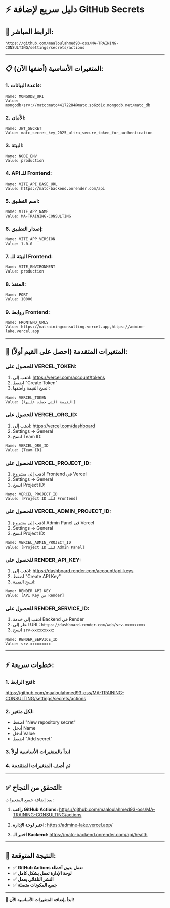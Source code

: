 # ⚡ دليل سريع لإضافة GitHub Secrets

## 🔗 **الرابط المباشر:**
```
https://github.com/maaloulahmed93-oss/MA-TRAINING-CONSULTING/settings/secrets/actions
```

---

## 📋 **المتغيرات الأساسية (أضفها الآن):**

### **1. قاعدة البيانات:**
```
Name: MONGODB_URI
Value: mongodb+srv://matc:matc44172284@matc.so6zd1x.mongodb.net/matc_db
```

### **2. الأمان:**
```
Name: JWT_SECRET
Value: matc_secret_key_2025_ultra_secure_token_for_authentication
```

### **3. البيئة:**
```
Name: NODE_ENV
Value: production
```

### **4. API للـ Frontend:**
```
Name: VITE_API_BASE_URL
Value: https://matc-backend.onrender.com/api
```

### **5. اسم التطبيق:**
```
Name: VITE_APP_NAME
Value: MA-TRAINING-CONSULTING
```

### **6. إصدار التطبيق:**
```
Name: VITE_APP_VERSION
Value: 1.0.0
```

### **7. البيئة للـ Frontend:**
```
Name: VITE_ENVIRONMENT
Value: production
```

### **8. المنفذ:**
```
Name: PORT
Value: 10000
```

### **9. روابط Frontend:**
```
Name: FRONTEND_URLS
Value: https://matrainingconsulting.vercel.app,https://admine-lake.vercel.app
```

---

## 🔑 **المتغيرات المتقدمة (احصل على القيم أولاً):**

### **للحصول على VERCEL_TOKEN:**
1. اذهب إلى: https://vercel.com/account/tokens
2. اضغط "Create Token"
3. انسخ القيمة وأضفها:
```
Name: VERCEL_TOKEN
Value: [القيمة التي حصلت عليها]
```

### **للحصول على VERCEL_ORG_ID:**
1. اذهب إلى: https://vercel.com/dashboard
2. Settings → General
3. انسخ Team ID:
```
Name: VERCEL_ORG_ID
Value: [Team ID]
```

### **للحصول على VERCEL_PROJECT_ID:**
1. اذهب إلى مشروع Frontend في Vercel
2. Settings → General
3. انسخ Project ID:
```
Name: VERCEL_PROJECT_ID
Value: [Project ID للـ Frontend]
```

### **للحصول على VERCEL_ADMIN_PROJECT_ID:**
1. اذهب إلى مشروع Admin Panel في Vercel
2. Settings → General
3. انسخ Project ID:
```
Name: VERCEL_ADMIN_PROJECT_ID
Value: [Project ID للـ Admin Panel]
```

### **للحصول على RENDER_API_KEY:**
1. اذهب إلى: https://dashboard.render.com/account/api-keys
2. اضغط "Create API Key"
3. انسخ القيمة:
```
Name: RENDER_API_KEY
Value: [API Key من Render]
```

### **للحصول على RENDER_SERVICE_ID:**
1. اذهب إلى خدمة Backend في Render
2. انظر إلى URL: `https://dashboard.render.com/web/srv-xxxxxxxxx`
3. انسخ `srv-xxxxxxxxx`:
```
Name: RENDER_SERVICE_ID
Value: srv-xxxxxxxxx
```

---

## ⚡ **خطوات سريعة:**

### **1. افتح الرابط:**
https://github.com/maaloulahmed93-oss/MA-TRAINING-CONSULTING/settings/secrets/actions

### **2. لكل متغير:**
- اضغط "New repository secret"
- أدخل Name
- أدخل Value
- اضغط "Add secret"

### **3. ابدأ بالمتغيرات الأساسية أولاً**

### **4. ثم أضف المتغيرات المتقدمة**

---

## ✅ **التحقق من النجاح:**

بعد إضافة جميع المتغيرات:

1. **راقب GitHub Actions:**
   https://github.com/maaloulahmed93-oss/MA-TRAINING-CONSULTING/actions

2. **اختبر لوحة الإدارة:**
   https://admine-lake.vercel.app/

3. **اختبر الـ Backend:**
   https://matc-backend.onrender.com/api/health

---

## 🎯 **النتيجة المتوقعة:**

- ✅ **GitHub Actions تعمل بدون أخطاء**
- ✅ **لوحة الإدارة تعمل بشكل كامل**
- ✅ **النشر التلقائي يعمل**
- ✅ **جميع المكونات متصلة**

---

**🚀 ابدأ بإضافة المتغيرات الأساسية الآن!**
